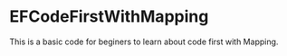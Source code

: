 EFCodeFirstWithMapping
======================
This is a basic code for beginers to learn about code first with Mapping.
